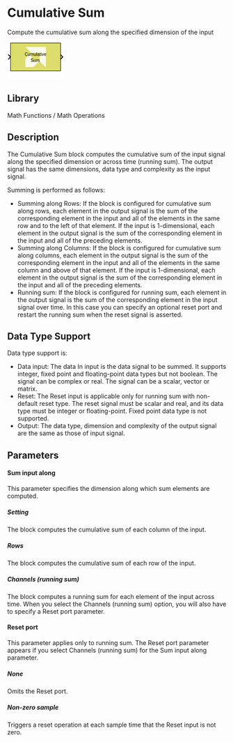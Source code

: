# Cumulative Sum

Compute the cumulative sum along the specified dimension of the input

![](./Images/block.png)

## Library

Math Functions / Math Operations

## Description

The Cumulative Sum block computes the cumulative sum of the input signal
along the specified dimension or across time (running sum). The output
signal has the same dimensions, data type and complexity as the input
signal.

Summing is performed as follows:

- Summing along Rows: If the block is configured for cumulative sum
  along rows, each element in the output signal is the sum of the
  corresponding element in the input and all of the elements in the same
  row and to the left of that element. If the input is 1-dimensional,
  each element in the output signal is the sum of the corresponding
  element in the input and all of the preceding elements.
- Summing along Columns: If the block is configured for cumulative sum
  along columns, each element in the output signal is the sum of the
  corresponding element in the input and all of the elements in the same
  column and above of that element. If the input is 1-dimensional, each
  element in the output signal is the sum of the corresponding element
  in the input and all of the preceding elements.
- Running sum: If the block is configured for running sum, each element
  in the output signal is the sum of the corresponding element in the
  input signal over time. In this case you can specify an optional reset
  port and restart the running sum when the reset signal is asserted.

## Data Type Support

Data type support is:

- Data input: The data In input is the data signal to be summed. It
  supports integer, fixed point and floating-point data types but not
  boolean. The signal can be complex or real. The signal can be a
  scalar, vector or matrix.
- Reset: The Reset input is applicable only for running sum with
  non-default reset type. The reset signal must be scalar and real, and
  its data type must be integer or floating-point. Fixed point data type
  is not supported.
- Output: The data type, dimension and complexity of the output signal
  are the same as those of input signal.

## Parameters

#### Sum input along

This parameter specifies the dimension along which sum elements are
computed.
##### Setting
The block computes the cumulative sum of each column of the input.

##### Rows
The block computes the cumulative sum of each row of the input.

##### Channels (running sum)
The block computes a running sum for each element of the input across time. When you select the Channels (running sum) option, you will also have to specify a Reset port parameter.

#### Reset port

This parameter applies only to running sum. The Reset port parameter
appears if you select Channels (running sum) for the Sum input along
parameter.

##### None
Omits the Reset port.

##### Non-zero sample
Triggers a reset operation at each sample time that the Reset input is not zero.

